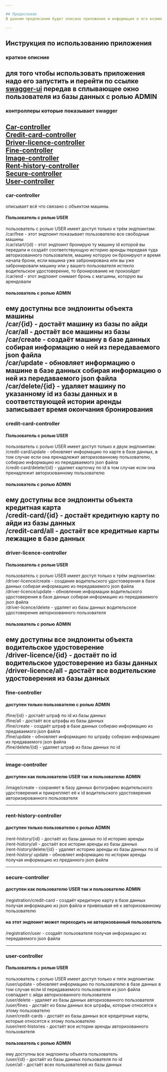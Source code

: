 ```yaml
---

## Предисловие
В данном предписании будет описано приложение и информация о его возможностях

---
```


## Инструкция по использованию приложения

### краткое описние
для того чтобы использовать приложения надо его запустить и перейти по ссылке [swagger-ui](http://localhost:8080/swagger-ui/index.html)
передав в сплывающее окно пользователя из базы данных с ролью ADMIN
---
### контроллеры которые показывает swagger
[Car-controller](#car-controller)<br/>
[Credit-card-controller](#credit-card-controller)<br/>
[Driver-licence-controller](#driver-licence-controller)<br/>
[Fine-controller](#fine-controller)<br/>
[Image-controller](#image-controller)<br/>
[Rent-history-controller](#rent-history-controller)<br/>
[Secure-controller](#secure-controller)<br/>
[User-controller](#user-controller)
---
### car-controller
описывает всё что связано с объектом машины.
#### Пользователь с ролью USER
пользователь с ролью USER имеет доступ только к трём эндпоинтам:<br/>
/car/free - этот эндпоинт показывает пользователю все свободные машины<br/>
/car/start/{id} - этот эндпоинт бронирую ту машину id которой вы передали и создаёт соответствующую историю аренды передвая туда авторизованного пользователя, машину которую он бронируют и время начала брони, если машина уже забронирована или вы уже забронировали машину или у вашего пользователя истекло водительское удостоверение, то бронирование не произойдет <br/>
/car/end - этот эндпоинт снимает бронь с магшины, которую вы арендовали

#### пользователь с ролью ADMIN
ему доступны все эндпоинты объекта машины<br/>
/car/{id} - достаёт машину из базы по айди<br/>
/car/all - достаёт все машины из базы
/car/create - создаёт машину в базе данных собирая информацию о ней из передаваемого json файла<br/>
/car/update - обновляет информацию о машине в базе данных собирая информацию о ней из передаваемого json файла<br/>
/car/delete/{id} - удаляет машину по указанному id из базы данных и в соответствующей истории аренды записывает время окончания бронирования
---

### credit-card-controller
#### Пользователь с ролью USER
пользователь с ролью USER  имеет доступ только к двум эндпоинтам:<br/>
/credit-card/update - обновляет информацию по карте в базе данных, в том случае если она пренадлежит авторизованному пользователю, собираю информацию из передаваемого json файла<br/>
/credit-card/delete/{id} - удаляет карточку по id в том случае если она пренадлежит авторизованному пользователю<br/>

#### пользователь с ролью ADMIN
ему доступны все эндпоинты объекта кредитная карта<br/>
/credit-card/{id} - достаёт кредитную карту по айди из базы данных<br/>
/credit-card/all - достаёт все кредитные карты лежащие в базе данных<br/>
---

### driver-licence-controller
#### Пользователь с ролью USER
пользователь с ролью USER имеет доступ только к трём эндпоинтам:<br/>
/driver-licence/create - создание водительского удостоверения в базе данных собирая информацию из передаваемого json файла<br/>
/driver-licence/update - обновление информации водительского удостоверения в базе данных собирая информацию из передаваемого json файла<br/>
/driver-licence/delete - удаляет из базы данных водительское удостоверение авторизованного пользователя

#### пользователь с ролью ADMIN
ему доступны все эндпоинты объекта водительское удостоверение<br/>
/driver-licence/{id} - достаёт по id водительское удостоверение из базы данных<br/>
/driver-licence/all - достаёт все водительские удостоверения из базы данных
---

### fine-controller
#### доступен только пользователю с ролью ADMIN
/fine/{id} - достаёт штраф по id из базы данных<br/>
/fine/all - достаёт все штрафы из базы данных<br/>
/fine/create - создаёт штраф в базе данных собираю информацию из предаваемого json файла<br/>
/fine/update - обновляет информацию по штрафу собираю информацию из предаваемого json файла<br/>
/fine/delete/{id} - удаляет штраф из базы данных по id

---
### image-controller
#### доступен как пользователю USER так и пользователю ADMIN
/image/create - сохраняет в базу данных фотографию водительского удостоверения и прикрепляет её к id водительского удостоверения авторизированного пользователя<br/>

---

### rent-history-controller
#### доступен только пользователю с ролью ADMIN
/rent-history/{id} - достаёт из базы данных по id историю аренды<br/>
/rent-history/all - достаёт все истории аренды из базы данных<br/>
/rent-history/delete/{id} - удаляет историю аренды из базы данных по id<br/>
/rent-history/ update - обновляет информацию по истории аренды получая информацию из преданного json файла<br/>

---

### secure-controller
#### доступен как пользователю USER так и пользователю ADMIN
/registration/credit-card - создаёт кредитную карту в базе данных получая информацию из json файла и привязывая её к авторизованному пользователю<br/>
#### на этот эндпоинт может переходить не авторизованный пользователь
/registration/user - создаёт пользователя получая информацию из передавемого json файла

---

### user-controller
#### Пользователь с ролью USER
пользователь с ролью USER имеет доступ только к пяти эндпоинтам:<br/>
/user/update - обновляет информацию по пользователю в базе данных в том случае если id передаваемого пользователя из json файла совпадает с айди авторизованного пользователя<br/>
/user/delete - удаляет из базы данных авторизованного пользователя<br/>
/user/fines - достаёт из базы данных все штрафы, которые относятся к этому пользователю<br/>
/user/credit-cards - достаёт из базы данных все кредитрные карты, которые относятся к этому пользователю<br/> 
/user/rent-histories - достаёт все истории аренды авторизованного пользователя<br/>

#### пользователь с ролью ADMIN
ему доступны все эндпоинты объекта пользователь<br/>
/user/{id} - достаёт из базы данных пользователя по id<br/>
/user/all - достаёт всех пользователей из базы данных<br/>